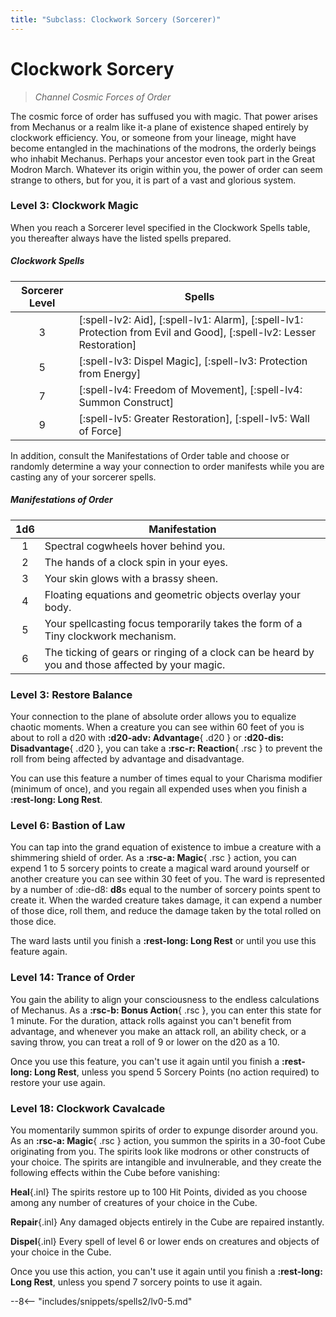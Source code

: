 ```yaml
---
title: "Subclass: Clockwork Sorcery (Sorcerer)"
---
```


<p style="display:none">
Channel Cosmic Forces of Order
</p>

# Clockwork Sorcery

> *Channel Cosmic Forces of Order*

The cosmic force of order has suffused you with magic. That power arises from Mechanus or a realm like it-a plane of existence shaped entirely by clockwork efficiency. You, or someone from your lineage, might have become entangled in the machinations of the modrons, the orderly beings who inhabit Mechanus. Perhaps your ancestor even took part in the Great Modron March. Whatever its origin within you, the power of order can seem strange to others, but for you, it is part of a vast and glorious system.

### Level 3: Clockwork Magic

When you reach a Sorcerer level specified in the Clockwork Spells table, you thereafter always have the listed spells prepared.

##### Clockwork Spells

| Sorcerer Level | Spells |
|:-:|---|
| 3 | [:spell-lv2: Aid], [:spell-lv1: Alarm], [:spell-lv1: Protection from Evil and Good], [:spell-lv2: Lesser Restoration] |
| 5 | [:spell-lv3: Dispel Magic], [:spell-lv3: Protection from Energy] |
| 7 | [:spell-lv4: Freedom of Movement], [:spell-lv4: Summon Construct] |
| 9 | [:spell-lv5: Greater Restoration], [:spell-lv5: Wall of Force] |

In addition, consult the Manifestations of Order table and choose or randomly determine a way your connection to order manifests while you are casting any of your sorcerer spells.

##### Manifestations of Order

| 1d6 | Manifestation |
|:-:|---|
| 1 | Spectral cogwheels hover behind you. |
| 2 | The hands of a clock spin in your eyes. |
| 3 | Your skin glows with a brassy sheen. |
| 4 | Floating equations and geometric objects overlay your body. |
| 5 | Your spellcasting focus temporarily takes the form of a Tiny clockwork mechanism. |
| 6 | The ticking of gears or ringing of a clock can be heard by you and those affected by your magic. |

### Level 3: Restore Balance

Your connection to the plane of absolute order allows you to equalize chaotic moments. When a creature you can see within 60 feet of you is about to roll a d20 with **:d20-adv: Advantage**{ .d20 } or **:d20-dis: Disadvantage**{ .d20 }, you can take a **:rsc-r: Reaction**{ .rsc } to prevent the roll from being affected by advantage and disadvantage.

You can use this feature a number of times equal to your Charisma modifier (minimum of once), and you regain all expended uses when you finish a **:rest-long: Long Rest**.

### Level 6: Bastion of Law

You can tap into the grand equation of existence to imbue a creature with a shimmering shield of order. As a **:rsc-a: Magic**{ .rsc } action, you can expend 1 to 5 sorcery points to create a magical ward around yourself or another creature you can see within 30 feet of you. The ward is represented by a number of :die-d8: **d8**s equal to the number of sorcery points spent to create it. When the warded creature takes damage, it can expend a number of those dice, roll them, and reduce the damage taken by the total rolled on those dice.

The ward lasts until you finish a **:rest-long: Long Rest** or until you use this feature again.

### Level 14: Trance of Order

You gain the ability to align your consciousness to the endless calculations of Mechanus. As a **:rsc-b: Bonus Action**{ .rsc }, you can enter this state for 1 minute. For the duration, attack rolls against you can't benefit from advantage, and whenever you make an attack roll, an ability check, or a saving throw, you can treat a roll of 9 or lower on the d20 as a 10.

Once you use this feature, you can't use it again until you finish a **:rest-long: Long Rest**, unless you spend 5 Sorcery Points (no action required) to restore your use again.

### Level 18: Clockwork Cavalcade

You momentarily summon spirits of order to expunge disorder around you. As an **:rsc-a: Magic**{ .rsc } action, you summon the spirits in a 30-foot Cube originating from you. The spirits look like modrons or other constructs of your choice. The spirits are intangible and invulnerable, and they create the following effects within the Cube before vanishing:

**Heal**{.inl} The spirits restore up to 100 Hit Points, divided as you choose among any number of creatures of your choice in the Cube.

**Repair**{.inl} Any damaged objects entirely in the Cube are repaired instantly.

**Dispel**{.inl} Every spell of level 6 or lower ends on creatures and objects of your choice in the Cube.

Once you use this action, you can't use it again until you finish a **:rest-long: Long Rest**, unless you spend 7 sorcery points to use it again.

--8<-- "includes/snippets/spells2/lv0-5.md"